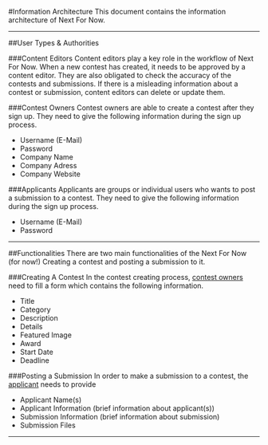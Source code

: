 #Information Architecture
This document contains the information architecture of Next For Now.


---


##User Types & Authorities

###Content Editors
Content editors play a key role in the workflow of Next For Now. When a new contest has created, it needs to be approved by a content editor. They are also obligated to check the accuracy of the contests and submissions. If there is a misleading information about a contest or submission, content editors can delete or update them.

###Contest Owners
Contest owners are able to create a contest after they sign up. They need to give the following information during the sign up process.
- Username (E-Mail)
- Password
- Company Name
- Company Adress
- Company Website

###Applicants
Applicants are groups or individual users who wants to post a submission to a contest. They need to give the following information during the sign up process.
- Username (E-Mail)
- Password

---

##Functionalities
There are two main functionalities of the Next For Now (for now!)
Creating a contest and posting a submission to it.

###Creating A Contest
In the contest creating process, [contest owners](#contest-owners) need to fill a form which contains the following information.
- Title
- Category
- Description
- Details
- Featured Image
- Award
- Start Date
- Deadline

###Posting a Submission
In order to make a submission to a contest, the [applicant](#applicants) needs to provide
- Applicant Name(s)
- Applicant Information (brief information about applicant(s))
- Submission Information (brief information about submission)
- Submission Files

---
